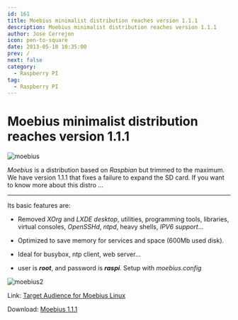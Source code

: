 ```yaml
---
id: 161
title: Moebius minimalist distribution reaches version 1.1.1
description: Moebius minimalist distribution reaches version 1.1.1
author: Jose Cerrejon
icon: pen-to-square
date: 2013-05-18 10:35:00
prev: /
next: false
category:
  - Raspberry PI
tag:
  - Raspberry PI
---
```


# Moebius minimalist distribution reaches version 1.1.1

![moebius](/images/moebius.jpg)

*Moebius* is a distribution based on *Raspbian* but trimmed to the maximum. We have version 1.1.1 that fixes a failure to expand the SD card. If you want to know more about this distro ...

- - -
Its basic features are:

* Removed *XOrg* and *LXDE desktop*, utilities, programming tools, libraries, virtual consoles, *OpenSSHd*, *ntpd*, heavy shells, *IPV6 support*...

* Optimized to save memory for services and space (600Mb used disk).

* Ideal for busybox, ntp client, web server...

* user is ***root***, and password is ***raspi***. Setup with *moebius.config*

![moebius2](/images/moebius2.jpg)

Link: [Target Audience for Moebius Linux](http://moebiuslinux.sourceforge.net/release/target-audience-for-moebius-linux/)

Download: [Moebius 1.1.1](http://sourceforge.net/projects/moebiuslinux/files/raspberry.stable/)